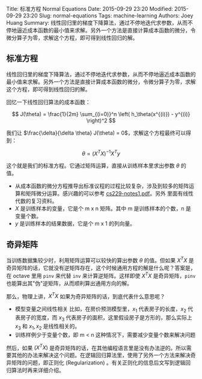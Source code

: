 Title: 标准方程 Normal Equations
Date: 2015-09-29 23:20
Modified: 2015-09-29 23:20
Slug: normal-equations
Tags: machine-learning
Authors: Joey Huang
Summary: 线性回归里的梯度下降算法，通过不停地迭代求参数，从而不停地逼近成本函数的最小值来求解。另外一个方法是直接计算成本函数的微分，令微分算子为零，求解这个方程，即可得到线性回归的解。

## 标准方程

线性回归里的梯度下降算法，通过不停地迭代求参数，从而不停地逼近成本函数的最小值来求解。另外一个方法是直接计算成本函数的微分，令微分算子为零，求解这个方程，即可得到线性回归的解。

回忆一下线性回归算法的成本函数：

$$
J(\theta) = \frac{1}{2m} \sum_{(i=0)}^n \left( h_\theta(x^{(i)}) - y^{(i)} \right)^2
$$

我们让 $\frac{\delta}{\delta \theta} J(\theta) = 0$，求解这个方程最终可以得到：

$$
\theta = \left( X^T X \right)^{-1} X^T y
$$

这个就是我们的标准方程。它通过矩阵运算，直接从训练样本里求出参数 $\theta$ 的值。

* 从成本函数的微分方程推导出标准议程的过程比较复杂，涉及到较多的矩阵运算和矩阵微分运算。感兴趣的可以参考 [cs229-notes1.pdf][1]。另外 [][2] 里面有线性代数的复习资料。
* $X$ 是训练样本的变量，它是个 m x n 矩阵。其中 m 是训练样本的个数，n 是变量个数。
* $y$ 是训练样本的结果数据，它是个 m x 1 的列向量。

## 奇异矩阵

当训练数据集较少时，利用矩阵运算可以较快的算出参数 $\theta$ 的值。但如果 $X^T X$ 是奇异矩阵的话，它就没有逆矩阵存在，这个时候通用方程的解是什么呢？答案是，在 octave 里用 `pinv` 来代替 `inv` 来计算逆矩阵。这样即使 $X^T X$ 是奇异矩阵，`pinv` 也能算出其"伪"逆矩阵，从而顺利算出通用方向的解。

那么，物理上讲，$X^T X$ 如果为奇异矩阵的话，到底代表什么意思呢？

* 模型变量之间线性相关
  比如，在房价预测模型里，$x_1$ 代表房子的长度，$x_2$ 代表房子的宽度，而 $x_3$ 代表房子的面积，这里假设房子是方形的，那么实际上 $x_3$ 和 $x_1, x_2$ 是线性相关的。
* 训练样例少于变量个数，即 m < n
  这种情况下，需要减少变量个数来解决问题

然后，如果 $\left( X^T X \right)$ 是奇异矩阵的话，在其他编程语言里是没有办法逆的。所以需要其他的办法来解决这个问题。在逻辑回归算法里，使用了另外一个方法来解决奇异矩阵的问题，即正则化 (Regularization) 。有关正则化的信息后文写到逻辑回归算法时再来详细介绍。


[1]: http://cs229.stanford.edu/notes/cs229-notes1.pdf
[2]: http://cs229.stanford.edu/section/cs229-linalg.pdf